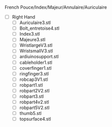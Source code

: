 French Pouce/Index/Majeur/Annulaire/Auriculaire
- [ ] Right Hand
  - [ ] Auriculaire3.stl
  - [ ] Bolt_entretoise4.stl
  - [ ] Index3.stl
  - [ ] Majeure3.stl
  - [ ] WristlargeV3.stl
  - [ ] WristsmallV3.stl
  - [ ] ardiuinosupport.stl
  - [ ] cableholder1.stl
  - [ ] coverfinger1.stl
  - [ ] ringfinger3.stl
  - [ ] robcap3V1.stl
  - [ ] robpart1.stl
  - [ ] robpart2V2.stl
  - [ ] robpart3.stl
  - [ ] robpart4v2.stl
  - [ ] robpart5V2.stl
  - [ ] thumb5.stl
  - [ ] topsurface4.stl
